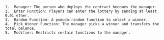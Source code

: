 	1.	Manager: The person who deploys the contract becomes the manager.
	2.	Enter Function: Players can enter the lottery by sending at least 0.01 ether.
	3.	Random Function: A pseudo-random function to select a winner.
	4.	Pick Winner Function: The manager picks a winner and transfers the total balance.
	5.	Modifier: Restricts certain functions to the manager.
